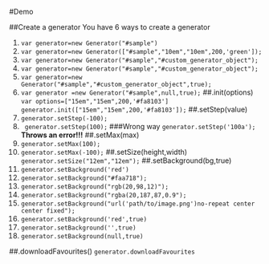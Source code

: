 #Demo

##Create a generator 
You have 6  ways to  create a generator
1. ```var generator=new Generator("#sample")```
2. ```var generator=new Generator(["#sample","10em","10em",200,'green']);```
3. ```var generator=new Generator("#sample","#custom_generator_object");```
4. ```var generator=new Generator("#sample","#custom_generator_object");```
5. ```var generator=new Generator("#sample","#custom_generator_object",true);```
6. ```var generator =new Generator("#sample",null,true);```
##.init(options)
```var options=["15em","15em",200,'#fa8103'] ```
 ```generator.init(["15em","15em",200,'#fa8103']);```
##.setStep(value)
1. ```generator.setStep(-100);```
2. ``` generator.setStep(100);```
###Wrong way
``` generator.setStep('100a'); ```
**Throws an error!!!**
##.setMax(max)
1. ``` generator.setMax(100); ```
2. ``` generator.setMax(-100); ```
##.setSize(height,width)
```generator.setSize("12em","12em");```
##.setBackground(bg,true)
1. ```generator.setBackground('red')```
2. ```generator.setBackground("#faa718");```
3. ```generator.setBackground("rgb(20,98,12)");```
4. ```generator.setBackground("rgba(20,187,87,0.9");```
5. ```generator.setBackground("url('path/to/image.png')no-repeat center center fixed");```
6.  ```generator.setBackground('red',true)```
7.  ```generator.setBackground('',true)```
8.  ```generator.setBackground(null,true)```
    
##.downloadFavourites()
``` generator.downloadFavourites ```